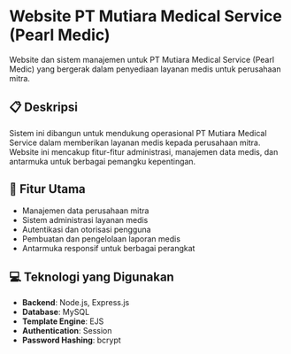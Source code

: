 # Website PT Mutiara Medical Service (Pearl Medic)

Website dan sistem manajemen untuk PT Mutiara Medical Service (Pearl Medic) yang bergerak dalam penyediaan layanan medis untuk perusahaan mitra.

## 📋 Deskripsi

Sistem ini dibangun untuk mendukung operasional PT Mutiara Medical Service dalam memberikan layanan medis kepada perusahaan mitra. Website ini mencakup fitur-fitur administrasi, manajemen data medis, dan antarmuka untuk berbagai pemangku kepentingan.

## 🚀 Fitur Utama

- Manajemen data perusahaan mitra
- Sistem administrasi layanan medis
- Autentikasi dan otorisasi pengguna
- Pembuatan dan pengelolaan laporan medis
- Antarmuka responsif untuk berbagai perangkat

## 💻 Teknologi yang Digunakan

- **Backend**: Node.js, Express.js
- **Database**: MySQL
- **Template Engine**: EJS
- **Authentication**: Session
- **Password Hashing**: bcrypt




